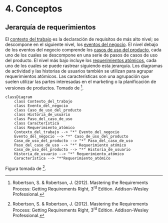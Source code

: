 # 4. Conceptos

## Jerarquía de requerimientos

El [contexto del trabajo]() es la declaración de requisitos de más alto nivel;
se descompone en el siguiente nivel, los [eventos del negocio](./4_Evento_de_negocio.md).
El nivel debajo de los eventos del negocio
comprende los [casos de uso del producto](./4_Caso_de_uso_del_producto.md), cada
uno de los cuales se descompone en una serie de pasos de casos de uso del
producto. El nivel más bajo incluye los [requerimientos atómicos](/3_Plantillas/3_1_Requerimiento_atomico.md),
cada uno de los cuales se puede rastrear siguiendo esta jerarquía. Los diagramas
de actividad y las historias de usuarios también se utilizan para agrupar
requerimientos atómicos. Las características son una agrupación que suelen
utilizar las partes interesadas en el marketing o la planificación de versiones
de productos. Tomado de [^1].

```mermaid
classDiagram
    class Contexto_del_trabajo
    class Evento_del_negocio
    class Caso_de_uso_del_producto
    class Historia_de_usuario
    class Paso_del_caso_de_uso
    class Característica
    class Requerimiento_atómico
    Contexto_del_trabajo --> "*" Evento_del_negocio
    Evento_del_negocio --> "*" Caso_de_uso_del_producto
    Caso_de_uso_del_producto --> "*" Paso_del_caso_de_uso
    Paso_del_caso_de_uso --> "*" Requerimiento_atómico
    Caso_de_uso_del_producto --> "*" Historia_de_usuario
    Historia_de_usuario --> "*" Requerimiento_atómico
    Característica --> "*"Requerimiento_atómico
```

Figura tomada de [^1].

[^1]: Robertson, S. & Robertson, J. (2012). Mastering the Requirements Process:
Getting Requirements Right, 3<sup>rd</sup> Edition. Addison-Wesley Professional.
